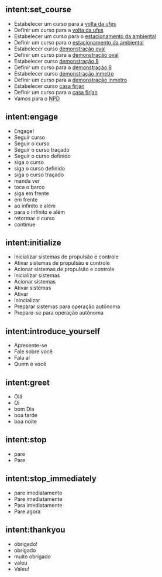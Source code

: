 ## intent:set_course
- Estabelecer um curso para a [volta da ufes](place)
- Definir um curso para a [volta da ufes](place)
- Estabelecer um curso para o [estacionamento da ambiental](place)
- Definir um curso para o [estacionamento da ambiental](place)
- Estabelecer curso [demonstração oval](place)
- Definir um curso para a [demonstração oval](place)
- Estabelecer curso [demonstração 8](place)
- Definir um curso para a [demonstração 8](place)
- Estabelecer curso [demonstração inmetro](place)
- Definir um curso para a [demonstração inmetro](place)
- Estabelecer curso [casa firjan](place)
- Definir um curso para a [casa firjan](place)
- Vamos para o [NPD](place)

## intent:engage
- Engage!
- Seguir curso
- Seguir o curso
- Seguir o curso traçado
- Seguir o curso definido
- siga o curso
- siga o curso definido
- siga o curso traçado
- manda ver
- toca o barco
- siga em frente
- em frente
- ao infinito e além
- para o infinito e além
- retormar o curso
- continue

## intent:initialize
- Inicializar sistemas de propulsão e controle 
- Ativar sistemas de propulsão e controle 
- Acionar sistemas de propulsão e controle 
- Inicializar sistemas
- Acionar sistemas
- Ativar sistemas
- Ativar
- Inincializar
- Preparar sistemas para operação autônoma
- Prepare-se para operação autônoma

## intent:introduce_yourself
- Apresente-se
- Fale sobre você
- Fala aí
- Quem é você

## intent:greet
- Olá
- Oi
- bom Dia
- boa tarde
- boa noite

## intent:stop
- pare
- Pare

## intent:stop_immediately
- pare imediatamente
- Pare imediatamente
- Para imediatamente
- Pare agora

## intent:thankyou
- obrigado!
- obrigado
- muito obrigado
- valeu
- Valeu!
